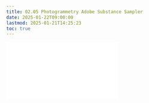 ```yaml
---
title: 02.05 Photogrammetry Adobe Substance Sampler
date: 2025-01-22T09:00:00
lastmod: 2025-01-21T14:25:23
toc: true
---
```


![Link to included file content](../../../../3d-modeling/photogrammetry-with-adobe-substance-sampler.md)
